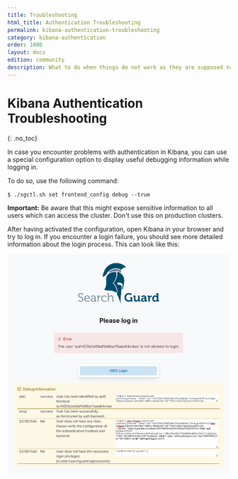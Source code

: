 ```yaml
---
title: Troubleshooting
html_title: Authentication Troubleshooting
permalink: kibana-authentication-troubleshooting
category: kibana-authentication
order: 1000
layout: docs
edition: community
description: What to do when things do not work as they are supposed to
---
```

<!---
Copyright 2022 floragunn GmbH
-->

# Kibana Authentication Troubleshooting
{: .no_toc}

In case you encounter problems with authentication in Kibana, you can use a special configuration option to display useful debugging information while logging in.

To do so, use the following command:

```
$ ./sgctl.sh set frontend_config debug --true
```

**Important:** Be aware that this might expose sensitive information to all users which can access the cluster. Don't use this on production clusters.

After having activated the configuration, open Kibana in your browser and try to log in. If you encounter a login failure, you should see more detailed information about the login process. This can look like this:


![Login page with authentication failure and debug information](kibana_authentication_debug.png)



